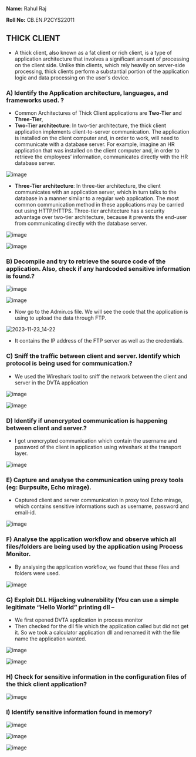 **Name:** Rahul Raj

**Roll No:** CB.EN.P2CYS22011

## THICK CLIENT

  -  A thick client, also known as a fat client or rich client, is a type of application architecture that involves a significant amount of processing on the client side. Unlike thin clients, which rely heavily on server-side processing, thick clients perform a substantial portion of the application logic and data processing on the user's device.

### A)  Identify the Application architecture, languages, and frameworks used. ? 

  -  Common Architectures of Thick Client applications are **Two-Tier** and **Three-Tier**,
  -  **Two-Tier architecture**:   In two-tier architecture, the thick client application implements client-to-server communication. The application is installed on the client computer and, in order to work, will need to communicate with a database server. For example, imagine an HR application that was installed on the client computer and, in order to retrieve the employees’ information, communicates directly with the HR database server.

  ![image](https://github.com/rahulr98/Secure-Systems-Engineering/assets/116432525/2ed99b3e-5fda-4df4-8b6a-def664527a49)
  
  -  **Three-Tier architecture**:  In three-tier architecture, the client communicates with an application server, which in turn talks to the database in a manner similar to a regular web application. The most common communication method in these applications may be carried out using HTTP/HTTPS. Three-tier architecture has a security advantage over two-tier architecture, because it prevents the end-user from communicating directly with the database server.

  ![image](https://github.com/rahulr98/Secure-Systems-Engineering/assets/116432525/80fd4a9e-671a-4f24-8b5d-ee5295cc6785)

  ![image](https://github.com/rahulr98/Secure-Systems-Engineering/assets/116432525/cc4f56e0-ed5b-40f3-9418-936293b88596)

### B)	Decompile and try to retrieve the source code of the application. Also, check if any hardcoded sensitive information is found.? 

  ![image](https://github.com/rahulr98/Secure-Systems-Engineering/assets/116432525/728a7695-f7db-44a7-b094-d5c19eac1596)

  ![image](https://github.com/rahulr98/Secure-Systems-Engineering/assets/116432525/bb386ecd-d74f-4037-8709-49d4a11fc44d)

  -  Now go to the Admin.cs file. We will see the code that the application is using to upload the data through FTP.

  ![2023-11-23_14-22](https://github.com/rahulr98/Secure-Systems-Engineering/assets/116432525/c0be36a1-357b-4e6f-bc83-e21a0bcba4b2)
  -  It contains the IP address of the FTP server as well as the credentials.

### C)	 Sniff the traffic between client and server. Identify which protocol is being used for communication.?

  - We used the Wireshark tool to sniff the network between the client and server in the DVTA application

  ![image](https://github.com/rahulr98/Secure-Systems-Engineering/assets/116432525/8edb2d1f-980f-4ffe-9954-f9facbbd13e0)

  ![image](https://github.com/rahulr98/Secure-Systems-Engineering/assets/116432525/312a8e4c-9c3a-4b4b-b1a3-01191a570b7e)

### D)	Identify if unencrypted communication is happening between client and server.?

  -  I got unencrypted  communication which contain the username and password of the client in application using wireshark at the transport layer.

  ![image](https://github.com/rahulr98/Secure-Systems-Engineering/assets/116432525/c653d113-1517-4052-a6fc-5b20e18591ab)

### E)  Capture and analyse the communication using proxy tools (eg: Burpsuite, Echo mirage). 

  -  Captured client and server communication in proxy tool Echo mirage, which contains sensitive informations such as username, password and email-id.

  ![image](https://github.com/rahulr98/Secure-Systems-Engineering/assets/116432525/21e9893a-0c34-4863-a83d-f82c9bf06bd4)

### F) Analyse the application workflow and observe which all files/folders are being used by the application using Process Monitor.

  -  By analysing the application workflow, we found that these files and folders were used.

  ![image](https://github.com/rahulr98/Secure-Systems-Engineering/assets/116432525/c5401bcd-7ee8-4c76-bae5-23edbd997253)

### G)  Exploit DLL Hijacking vulnerability (You can use a simple legitimate “Hello World” printing dll –

  - We first opened DVTA application in process monitor
  - Then checked for the dll file which the application called but did not get it. So we took a calculator application dll and renamed it with the file name the application wanted.

  ![image](https://github.com/rahulr98/Secure-Systems-Engineering/assets/116432525/c77c70a7-561c-4a4b-9db9-0eeb199610a3)

  ![image](https://github.com/rahulr98/Secure-Systems-Engineering/assets/116432525/41655ed0-c610-4604-9c4b-cf9911be68ec)

### H)  Check for sensitive information in the configuration files of the thick client application? 

![image](https://github.com/rahulr98/Secure-Systems-Engineering/assets/116432525/72f0ba09-8441-4e11-867d-2821ee67a9dc)

###  I)  Identify sensitive information found in memory? 

![image](https://github.com/rahulr98/Secure-Systems-Engineering/assets/116432525/a62f7fd1-50f7-4f99-8b1a-e5b4eaf6a62c)

![image](https://github.com/rahulr98/Secure-Systems-Engineering/assets/116432525/a84589db-06b1-40b4-b49f-367cb97376e9)

![image](https://github.com/rahulr98/Secure-Systems-Engineering/assets/116432525/8be8f9eb-f847-4394-a224-1027e77dada5)
